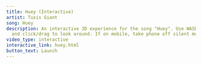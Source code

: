 ```yaml
---
title: Huey (Interactive)
artist: Tuxis Giant
song: Huey
description: An interactive 3D experience for the song "Huey". Use WASD to move
  and click/drag to look around. If on mobile, take phone off silent mode.
video_type: interactive
interactive_link: huey.html
button_text: Launch
---
```

